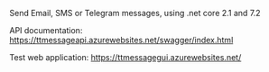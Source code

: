 Send Email, SMS or Telegram messages, using .net core 2.1 and 7.2



API documentation:
https://ttmessageapi.azurewebsites.net/swagger/index.html

Test web application:
https://ttmessagegui.azurewebsites.net/